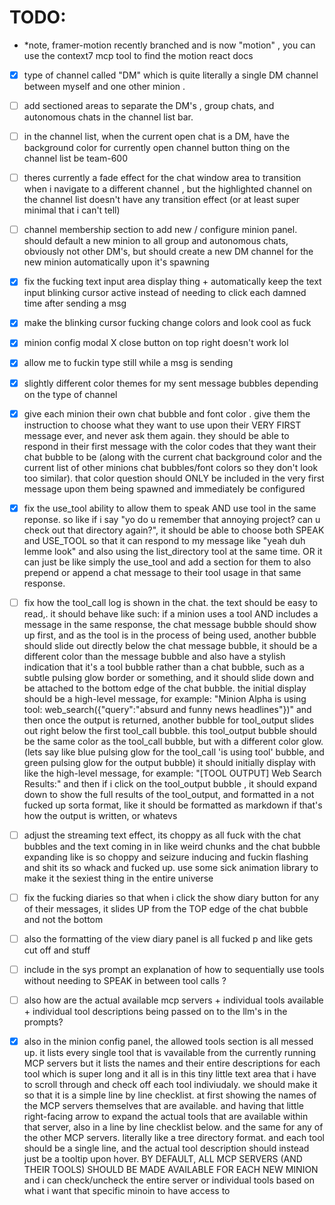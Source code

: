 # **TODO:**

* *note, framer-motion recently branched and is now "motion" , you can use the context7 mcp tool to find the motion react docs

- [x] type of channel called "DM" which is quite literally a single DM channel between myself and one other minion . 

- [ ] add sectioned areas to separate the DM's , group chats, and autonomous chats in the channel list bar.

- [ ] in the channel list, when the current open chat is a DM, have the background color for currently open channel button thing on the channel list be team-600

- [ ] theres currently a fade effect for the chat window area to transition when i navigate to a different channel , but the highlighted channel on the channel list doesn't have any transition effect (or at least super minimal that i can't tell) 


- [ ] channel membership section to add new / configure minion panel. should default a new minion to all group and autonomous chats, obviously not other DM's, but should create a new DM channel for the new minion automatically upon it's spawning

- [x] fix the fucking text input area display thing + automatically keep the text input blinking cursor active instead of needing to click each damned time after sending a msg

- [x] make the blinking cursor fucking change colors and look cool as fuck

- [x] minion config modal X close button on top right doesn't work lol

- [x] allow me to fuckin type still while a msg is sending

- [x] slightly different color themes for my sent message bubbles depending on the type of channel

- [x] give each minion their own chat bubble and font color . give them the instruction to choose what they want to use upon their VERY FIRST message ever, and never ask them again. they should be able to respond in their first message with the color codes that they want their chat bubble to be (along with the current chat background color and the current list of other minions chat bubbles/font colors so they don't look too similar). that color question should ONLY be included in the very first message upon them being spawned and immediately be configured

- [x] fix the use_tool ability to allow them to speak AND use tool in the same reponse. so like if i say "yo do u remember that annoying project? can u check out that directory again?", it should be able to choose both SPEAK and USE_TOOL so that it can respond to my message like "yeah duh lemme look" and also using the list_directory tool at the same time. OR it can just be like simply the use_tool and add a section for them to also prepend or append a chat message to their tool usage in that same response.

- [ ] fix how the tool_call log is shown in the chat. the text should be easy to read,. it should behave like such:
if a minion uses a tool AND includes a message in the same response, the chat message bubble should show up first, and as the tool is in the process of being used, another bubble should slide out directly below the chat message bubble, it should be a different color than the message bubble and also have a stylish indication that it's a tool bubble rather than a chat bubble, such as a subtle pulsing glow border or something, and it should slide down and be attached to the bottom edge of the chat bubble. the initial display should be a high-level message, for example:
"Minion Alpha is using tool: web_search({"query":"absurd and funny news headlines"})"
and then once the output is returned, another bubble for tool_output slides out right below the first tool_call bubble. this tool_output bubble should be the same color as the tool_call bubble, but with a different color glow. (lets say like blue pulsing glow for the tool_call 'is using tool' bubble, and green pulsing glow for the output bubble) it should initially display with like the high-level message, for example:
"[TOOL OUTPUT] Web Search Results:"
and then if i click on the tool_output bubble , it should expand down to show the full results of the tool_output, and formatted in a not fucked up sorta format, like it should be formatted as markdown if that's how the output is written, or whatevs

- [ ] adjust the streaming text effect, its choppy as all fuck with the chat bubbles and the text coming in in like weird chunks and the chat bubble expanding like is so choppy and seizure inducing and fuckin flashing and shit its so whack and fucked up. use some sick animation library to make it the sexiest thing in the entire universe

- [ ] fix the fucking diaries so that when i click the show diary button for any of their messages, it slides UP from the TOP edge of the chat bubble and not the bottom

- [ ] also the formatting of the view diary panel is all fucked p and like gets cut off and stuff

- [ ] include in the sys prompt an explanation of how to sequentially use tools without needing to SPEAK in between tool calls ?

- [ ] also how are the actual available mcp servers + individual tools available + individual tool descriptions being passed on to the llm's in the prompts?

- [x] also in the minion config panel, the allowed tools section is all messed up. it lists every single tool that is vavailable from the currently running MCP servers but it lists the names and their entire descriptions for each tool which is super long and it all is in this tiny little text area that i have to scroll through and check off each tool indiviudaly.  we should make it so that it is a simple line by line checklist.  at first showing the names of the MCP servers themselves that are available.  and having that little right-facing arrow to expand the actual tools that are available within that server, also in a line by line checklist below. and the same for any of the other MCP servers. literally like a tree directory format.  and each tool should be a single line, and the actual tool description should instead just be a tooltip upon hover. BY DEFAULT, ALL MCP SERVERS (AND THEIR TOOLS) SHOULD BE MADE AVAILABLE FOR EACH NEW MINION and i can check/uncheck the entire server or individual tools based on what i want that specific minoin to have access to

